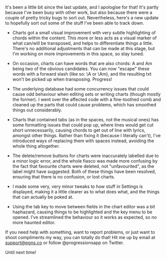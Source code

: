 It's been a little bit since the last update, and I apologise for that! It's partly because I've been busy with other work, but also because there were a couple of pretty tricky bugs to sort out. Nevertheless, here's a new update to hopefully sort out some of the stuff I've been able to track down.

- Charts got a small visual improvement with very subtle highlighting of chords within the content. This more or less acts as a visual marker of what can/will be transposed, and helps to differentiate things a little. There's no additional adjustments that can be made at this stage, but I'm working on more improvements in this space, so stay tuned.

- On occasion, charts can have words that are also chords: A and Am being two of the obvious candidates. You can now "escape" these words with a forward slash (like so: \A or \Am), and the resulting txt won't be picked up when transposing. Progress!

- The underlying database had some concurrency issues that could cause odd behaviour when editing sets or writing charts (though mostly the former). I went over the affected code with a fine-toothed comb and cleaned up the parts that could cause problems, which has smoothed things out considerably.

- Charts that contained tabs (as in the spaces, not the musical ones) has some formatting issues that could pop up, where lines would get cut short unnecessarily, causing chords to get out of line with lyrics, amongst other things. Rather than fixing it (because I literally can't), I've introduced ways of replacing them with spaces instead, avoiding the whole thing altogether.

- The delete/remove buttons for charts were inaccurately labelled due to a minor logic error, and the whole fiasco was made more confusing by the fact that favourite charts were deleted, not "unfavourited", as the label might have suggested. Both of these things have been resolved, ensuring that there is no confusion, or lost charts.

- I made some very, very minor tweaks to how stuff in Settings is displayed, making it a little clearer as to what does what, and the things that can actually be poked at.

- Using the tab key to move between fields in the chart editor was a bit haphazard, causing things to be highlighted and the key menu to be opened. I've streamlined the behaviour so it works as expected, so no more haunted editor.

If you need help with something, want to report problems, or just want to shoot compliments my way, you can totally do that! Hit me up by email at support@pgns.co or follow @progressionsapp on Twitter.

Until next time!